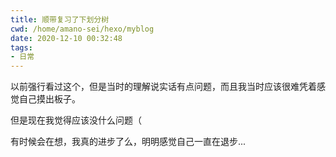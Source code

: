 ```yaml
---
title: 顺带复习了下划分树
cwd: /home/amano-sei/hexo/myblog
date: 2020-12-10 00:32:48
tags:
- 日常
---
```


以前强行看过这个，但是当时的理解说实话有点问题，而且我当时应该很难凭着感觉自己摸出板子。

但是现在我觉得应该没什么问题（

有时候会在想，我真的进步了么，明明感觉自己一直在退步...

